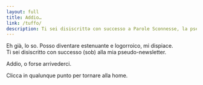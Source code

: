 ```yaml
---
layout: full
title: Addio…
link: /tuffo/
description: Ti sei disiscrittə con successo a Parole Sconnesse, la pseudo-newsletter di Tommi
---
```

Eh già, lo so. Posso diventare estenuante e logorroico, mi dispiace.  
Ti sei disiscritto con successo (sob) alla mia pseudo-newsletter.

Addio, o forse arrivederci.

Clicca in qualunque punto per tornare alla home.
